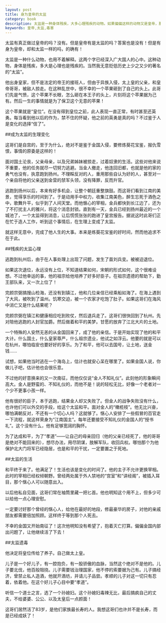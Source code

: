 ```yaml
---
layout: post
title: 身为皇帝的太监
category: book
description: 太监是一种身体残疾，大多心理残疾的动物。如果偏偏这样的动物又是皇帝，那会是怎么样一个后果呢？
keywords: 皇帝,太监,毒害
---
```


太监有真正做过皇帝的吗？没有。但是皇帝有是太监的吗？答案也是没有！但是有身为皇帝，却和太监一样的吗，的确有！

太监是一种什么动物，也用不着解释。这两个字已经深入广大国人的心中。这种动物，身体是残疾，多大是心理也是残疾的。当然我无意贬低历史上少之又少的著名的“太监”。

他出身皇家，但不是法定的帝王的接班人，但由于异族入侵，太上皇的父亲，和皇帝哥哥，被敌人掠走。在这种乱世中，很不幸的一个苹果砸到了自己的头上。此哥们先是气愤，这个苹果不长眼，怎么砸在本王子的头上，片刻将这个苹果据为己有。然后一生的事情就是为了保卫这个无意的苹果！

这个苹果就是“皇位”。在没有得到皇位之前，此人表现一直正常，有时甚至还英勇。每当看到他以后的作为，禁不住的怀疑，他之前的英勇是真的吗？不过鉴于人是变化的选择“信了”。

##成为太监的生理变化

这哥们是自宫的，至于为什么，绝对不是鉴于金国入侵，要修炼葵花宝鉴，报仇雪恨，事情的原委是这样的！

面对国土沦丧，父亲母亲，以及兄弟姊妹被掠走，过着奴隶的生活。这些对他来说不重要，他的任务就尽一切努力逃避。当金人撤走，他连回旧都，也就是他的家的勇气也没有，执意跑到扬州。不理睬反对的人，重用那些自认为好的人，甚至对一个亲自将他的父亲送到金营的禁军头领，没有降罪，反而升官。

逃跑到扬州以后，本来有好多机会，让整个朝廷重整旗鼓。而这哥们看到江南的美景，觉得享乐的时间到了。于是动用手中权力，收集江南美色，醉生忘死于酒色之中，歌舞升平，似乎到了人间天堂。而他愜心的宰相，金兵都快到长江边了，还为了不打扰主人的雅兴，将这个消息封锁。直到有一天，金兵已经到扬州最近的一个城池了，一个太监得到消息，让后慌慌张张的跑进了皇宫报告。据说这时此哥们正在忙于造人工作，听到这个事情后，在生理上变成了太监。

就这样无意中，完成了他人生的大事。本来是练葵花宝鉴的好时间，然而他追求不在于此。

##残疾的太监心理

逃跑到杭州后，由于在人事处理上出现了问题，发生了苗刘兵变。被被迫退位。

如果这次退位，永远没有上位，不知道结果如何，宋朝的形式如何，这个很难设想。不过他幸运的事，他的祖宗给他培养了好多好臣子。在祖宗遗德的帮助下，勤王部队来，又一次上位了！

完颜宗弼搞搜山检海，还没有到镇江，他和几位亲信已经乘船如海了。在海上遇到了大风，被吹到了温州。饥寒交迫，被一个农家才吃饱了肚子。如果这哥们在海风中消亡又是什么结果呢？

完颜宗弼在镇江和健康相应吃到败仗，然后退兵走了。这哥们很快回到了杭州。先对陪他逃跑的人封官加爵。然后做着和平的美梦。甘愿的放弃了江北大片的土地。

一个特殊的人安然无恙的从金国回来了，成了他的亲信。于是开始实现了他的和平大计。什么国土，什么皇家尊严，什么祖宗遗业，他试之如浮云。他要的就是可以在杭州，哪怕临安也要好好的享乐。为了和平，他可以去国号，让土地，送金钱……

试想，如果他当时逃在一个海岛上，估计也就安心呆在哪里了。如果金国人说，你做儿子吧，估计他也会很乐意。

不过他的好意换来的又一次南征，而他仅仅说“金人不知礼仪”。此刻他的形象瞬间高大。金人是野蛮的、不知礼仪的，而他不是！说的轻松无比，好像一个老者对一个少不更事小孩一样。

他有很好的臣子，本于逃跑，结果金人却又失败了。但金人的战争失败没有什么，也许他们可以外交的手段，给这个太监和平。面对金人的“橄榄枝”。他无比兴奋，哪怕满朝反对，不还有一个切心人吗？这就够了。惬心人安排了一些假冒的百官走一下流程，就这样荣身为“江南国主”。每年还要接受不知礼仪的金国人的“授书礼”。这个没有什么，他有足够宽阔的胸怀。

为了达成和平，为了“孝道”——让自己的母亲回归（他的父亲已经死了，他的哥哥是绝对不能回来的），想尽办法，用尽阴谋，肢解军队，收回兵权。哪怕那个为他保护北大门将军已经隐居，也是和平的干扰，一定要置之于死地。

##太监的生活

和平终于来了。他满足了！生活也该是变化的时间了。他的主子不允许更换宰相。此时的宰相已经权倾朝野。曾经两处属于外人禁地的“宫室”和“讲经阁”，被插入耳目，那个惬心人可以随意出入。

以后他私自见面，这哥们常在袖筒里藏一把匕首。他也明知这个用不上，但多少可以给他一点心理安慰。

一定要讨好那个曾经的惬心人，给他在最好的地段，修最豪华的房子，对他的亲戚朋友都需要倍加照顾。这样终于等到那个人死去。

不幸的金国又开始南征了！这次他明知没有希望了，抱着灭亡打算。偏偏金国内部出问题了，让他继续活了下去！

##太监遗毒

他决定将皇位传给了养子。自己做太上皇。

儿子是一个好儿子，有一腔抱负，有一股骄傲的血脉，当然这个绝对不是他的。儿子要北伐，他百般阻挠。儿子需要钱治理国家，他不停的索要据为己有。儿子搞经济，曾禁止私人造酒，他就开酒坊，并请儿子品尝。孝顺的儿子对这一切只有忍着，依着他。在这个好儿子心目中要“孝道”。


听信一个道士之言，选了一个孙媳妇。这个孙媳妇毒辣无比，最后搞疯自己的丈夫，不给婆婆、公公、以及太皇后一点颜面！

这哥们居然活了83岁，是他们家族最长寿的人。我想这哥们也许并不是长寿，而是已经成妖了！
